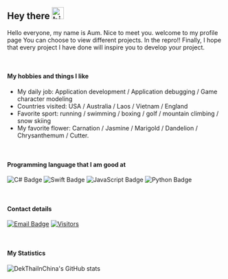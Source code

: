 ## Hey there <img src="https://user-images.githubusercontent.com/1303154/88677602-1635ba80-d120-11ea-84d8-d263ba5fc3c0.gif" width="28px" height="28px" alt="hi">

Hello everyone, my name is Aum. Nice to meet you. welcome to my profile page You can choose to view different projects. In the repro!! Finally, I hope that every project I have done will inspire you to develop your project.

<br>

#### My hobbies and things I like

- My daily job: Application development / Application debugging / Game character modeling
- Countries visited: USA / Australia / Laos / Vietnam / England
- Favorite sport: running / swimming / boxing / golf / mountain climbing / snow skiing
- My favorite flower: Carnation / Jasmine / Marigold / Dandelion / Chrysanthemum / Cutter.
<br>

#### Programming language that I am good at

![C# Badge](https://img.shields.io/badge/-csharp-0cc206?style=for-the-badge&labelColor=black&logo=csharp&logoColor=0cc206) ![Swift Badge](https://img.shields.io/badge/-swift-ff8c00?style=for-the-badge&labelColor=black&logo=swift&logoColor=#ff8c00) ![JavaScript Badge](https://img.shields.io/badge/-javascript-faff00?style=for-the-badge&labelColor=black&logo=javascript&logoColor=faff00) ![Python Badge](https://img.shields.io/badge/-python-0091ff?style=for-the-badge&labelColor=black&logo=python&logoColor=0091ff)

<br>

#### Contact details

[![Email Badge](https://img.shields.io/badge/-Email-ff001e?style=for-the-badge&labelColor=black&logo=gmail&logoColor=ffffff)](mailto:dekthaiinchina@gmail.com) [![Visitors](https://api.visitorbadge.io/api/visitors?path=https%3A%2F%2Fgithub.com%2Faumheybro&countColor=%232ccce4)](#)

<br>

#### My Statistics

![DekThaiInChina's GitHub stats](https://github-readme-stats.vercel.app/api?username=dekthaiinchina&count_private=true&theme=tokyonight&hide=contribs,prs)
